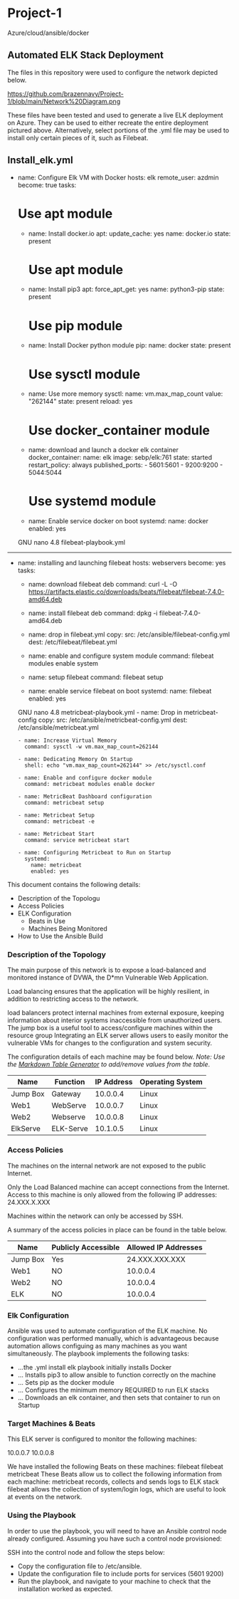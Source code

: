 # Project-1
Azure/cloud/ansible/docker
## Automated ELK Stack Deployment

The files in this repository were used to configure the network depicted below.

https://github.com/brazennavy/Project-1/blob/main/Network%20Diagram.png

These files have been tested and used to generate a live ELK deployment on Azure. They can be used to either recreate the entire deployment pictured above. Alternatively, select portions of the .yml file may be used to install only certain pieces of it, such as Filebeat.

Install_elk.yml
---
- name: Configure Elk VM with Docker
  hosts: elk
  remote_user: azdmin
  become: true
  tasks:
    # Use apt module
    - name: Install docker.io
      apt:
        update_cache: yes
        name: docker.io
        state: present

      # Use apt module
    - name: Install pip3
      apt:
        force_apt_get: yes
        name: python3-pip
        state: present

      # Use pip module
    - name: Install Docker python module
      pip:
        name: docker
        state: present

      # Use sysctl module
    - name: Use more memory
      sysctl:
        name: vm.max_map_count
        value: "262144"
        state: present
        reload: yes

      # Use docker_container module
    - name: download and launch a docker elk container
      docker_container:
        name: elk
        image: sebp/elk:761
        state: started
        restart_policy: always
        published_ports:
          - 5601:5601
          - 9200:9200
          - 5044:5044

      # Use systemd module
    - name: Enable service docker on boot
      systemd:
        name: docker
        enabled: yes

  GNU nano 4.8                                                                                                                                                      filebeat-playbook.yml
---
- name: installing and launching filebeat
  hosts: webservers
  become: yes
  tasks:

  - name: download filebeat deb
    command: curl -L -O https://artifacts.elastic.co/downloads/beats/filebeat/filebeat-7.4.0-amd64.deb

  - name: install filebeat deb
    command: dpkg -i filebeat-7.4.0-amd64.deb

  - name: drop in filebeat.yml
    copy:
      src: /etc/ansible/filebeat-config.yml
      dest: /etc/filebeat/filebeat.yml

  - name: enable and configure system module
    command: filebeat modules enable system

  - name: setup filebeat
    command: filebeat setup

  - name: enable service filebeat on boot
    systemd:
      name: filebeat
      enabled: yes

  GNU nano 4.8                                                                                                                                                     metricbeat-playbook.yml
      - name: Drop in metricbeat-config
        copy:
          src: /etc/ansible/metricbeat-config.yml
          dest: /etc/ansible/metricbeat.yml

      - name: Increase Virtual Memory
        command: sysctl -w vm.max_map_count=262144

      - name: Dedicating Memory On Startup
        shell: echo "vm.max_map_count=262144" >> /etc/sysctl.conf

      - name: Enable and configure docker module
        command: metricbeat modules enable docker

      - name: MetricBeat Dashboard configuration
        command: metricbeat setup

      - name: Metricbeat Setup
        command: metricbeat -e

      - name: Metricbeat Start
        command: service metricbeat start

      - name: Configuring Metricbeat to Run on Startup
        systemd:
          name: metricbeat
          enabled: yes



This document contains the following details:
- Description of the Topologu
- Access Policies
- ELK Configuration
  - Beats in Use
  - Machines Being Monitored
- How to Use the Ansible Build


### Description of the Topology

The main purpose of this network is to expose a load-balanced and monitored instance of DVWA, the D*mn Vulnerable Web Application.

Load balancing ensures that the application will be highly resilient, in addition to restricting access to the network.

load balancers protect internal machines from external exposure, keeping information about interior systems inaccessible from unauthorized users. The jump box is a useful tool to access/configure machines within the resource group
Integrating an ELK server allows users to easily monitor the vulnerable VMs for changes to the configuration and system security.


The configuration details of each machine may be found below.
_Note: Use the [Markdown Table Generator](http://www.tablesgenerator.com/markdown_tables) to add/remove values from the table_.

| Name     | Function | IP Address | Operating System |
|----------|----------|------------|------------------|
| Jump Box | Gateway  | 10.0.0.4   | Linux            |
| Web1     | WebServe | 10.0.0.7   | Linux            |
| Web2     | Webserve | 10.0.0.8   | Linux            |
| ElkServe | ELK-Serve| 10.1.0.5   | Linux            |

### Access Policies

The machines on the internal network are not exposed to the public Internet. 

Only the Load Balanced machine can accept connections from the Internet. Access to this machine is only allowed from the following IP addresses:
24.XXX.X.XXX

Machines within the network can only be accessed by SSH.

A summary of the access policies in place can be found in the table below.

| Name     | Publicly Accessible | Allowed IP Addresses |
|----------|---------------------|----------------------|
| Jump Box | Yes                 | 24.XXX.XXX.XXX       |
| Web1     | NO                  | 10.0.0.4             |
| Web2     | NO                  | 10.0.0.4             |
| ELK      | NO                  | 10.0.0.4             |
### Elk Configuration

Ansible was used to automate configuration of the ELK machine. No configuration was performed manually, which is advantageous because
automation allows configuing as many machines as you want simultaneously.
The playbook implements the following tasks:

- ...the .yml install elk playbook initially installs Docker
- ... Installs pip3 to allow ansible to function correctly on the machine
- ... Sets pip as the docker module
- ... Configures the minimum memory REQUIRED to run ELK stacks
- ... Downloads an elk container, and then sets that container to run on Startup


### Target Machines & Beats
This ELK server is configured to monitor the following machines:

10.0.0.7
10.0.0.8

We have installed the following Beats on these machines: filebeat
filebeat
metricbeat
These Beats allow us to collect the following information from each machine:
metricbeat records, collects and sends logs to ELK stack
filebeat allows the collection of system/login logs, which are useful to look at events on the network.
### Using the Playbook
In order to use the playbook, you will need to have an Ansible control node already configured. Assuming you have such a control node provisioned: 

SSH into the control node and follow the steps below:
- Copy the configuration file to /etc/ansible.
- Update the configuration file to include ports for services (5601 9200) 
- Run the playbook, and navigate to your machine to check that the installation worked as expected.


